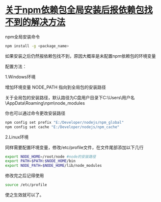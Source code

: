 # [关于npm依赖包全局安装后报依赖包找不到的解决方法](https://blog.csdn.net/woaidouya123/article/details/103690638)
<p>npm全局安装命令</p> 

```bash
npm install -g <package_name>
``` 
<p>如果安装之后仍然报依赖包找不到，原因大概率是未配置npm依赖包的环境变量</p> 
<p>配置方法：</p> 
<p>1.Windows环境</p> 
<p>增加环境变量 NODE_PATH 指向到全局包的安装路径</p> 
<p>关于全局包的安装路径，默认路径为C盘用户目录下C:\Users\用户名\AppData\Roaming\npm\node_modules</p> 
<p>你也可以通过命令更改安装路径</p> 

```bash
npm config set prefix "E:/Developer/nodejs/npm_global"
npm config set cache "E:/Developer/nodejs/npm_cache"
``` 
<p>2.Linux环境</p> 
<p>同样需要配置环境变量，修改/etc/profile文件，在文件尾部添加以下几行</p> 

```bash
export NODE_HOME=/root/node #node的安装路径
export PATH=$PATH:$NODE_HOME/bin
export NODE_PATH=$NODE_HOME/lib/node_modules
``` 
<p>修改完之后记得使用</p> 

```bash
source /etc/profile
``` 
<p>使之生效就可以了。</p>
